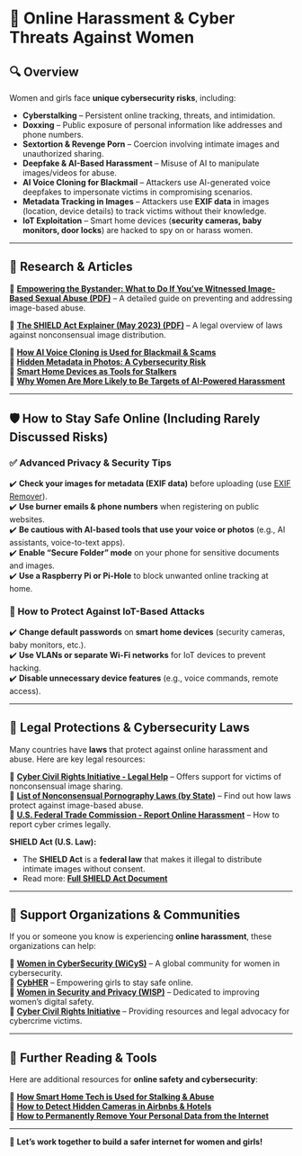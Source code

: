 # 🚨 Online Harassment & Cyber Threats Against Women  

## 🔍 Overview  
Women and girls face **unique cybersecurity risks**, including:  
- **Cyberstalking** – Persistent online tracking, threats, and intimidation.  
- **Doxxing** – Public exposure of personal information like addresses and phone numbers.  
- **Sextortion & Revenge Porn** – Coercion involving intimate images and unauthorized sharing.  
- **Deepfake & AI-Based Harassment** – Misuse of AI to manipulate images/videos for abuse.  
- **AI Voice Cloning for Blackmail** – Attackers use AI-generated voice deepfakes to impersonate victims in compromising scenarios.  
- **Metadata Tracking in Images** – Attackers use **EXIF data** in images (location, device details) to track victims without their knowledge.  
- **IoT Exploitation** – Smart home devices (**security cameras, baby monitors, door locks**) are hacked to spy on or harass women.  

---

## 📖 Research & Articles  

📌 **[Empowering the Bystander: What to Do If You’ve Witnessed Image-Based Sexual Abuse (PDF)](https://github.com/Bareen-Mangal/Women-Cyber-Risks/raw/main/Resources/PDFs/Bystander-_Guidance_9_13_23.pdf)** – A detailed guide on preventing and addressing image-based abuse.  

📌 **[The SHIELD Act Explainer (May 2023) (PDF)](https://github.com/Bareen-Mangal/Women-Cyber-Risks/raw/main/Resources/PDFs/May-2023-CCRI-SHIELD-Explainer.pdf)** – A legal overview of laws against nonconsensual image distribution.  


🔹 **[How AI Voice Cloning is Used for Blackmail & Scams](https://www.theguardian.com/technology/2023/jun/02/ai-voice-deepfakes-fraud-impersonation)**  
🔹 **[Hidden Metadata in Photos: A Cybersecurity Risk](https://www.wired.com/story/metadata-photo-privacy-exif-removal/)**  
🔹 **[Smart Home Devices as Tools for Stalkers](https://www.nytimes.com/2022/05/21/technology/smart-home-devices-abuse.html)**  
🔹 **[Why Women Are More Likely to Be Targets of AI-Powered Harassment](https://www.forbes.com/sites/forbestechcouncil/2023/04/19/how-generative-ai-enables-targeted-harassment/)**  

---

## 🛡️ How to Stay Safe Online (Including Rarely Discussed Risks)  

### **✅ Advanced Privacy & Security Tips**  
✔️ **Check your images for metadata (EXIF data)** before uploading (use [EXIF Remover](https://www.verexif.com/en/)).  
✔️ **Use burner emails & phone numbers** when registering on public websites.  
✔️ **Be cautious with AI-based tools that use your voice or photos** (e.g., AI assistants, voice-to-text apps).  
✔️ **Enable “Secure Folder” mode** on your phone for sensitive documents and images.  
✔️ **Use a Raspberry Pi or Pi-Hole** to block unwanted online tracking at home.  

### **🚫 How to Protect Against IoT-Based Attacks**  
✔️ **Change default passwords** on **smart home devices** (security cameras, baby monitors, etc.).  
✔️ **Use VLANs or separate Wi-Fi networks** for IoT devices to prevent hacking.  
✔️ **Disable unnecessary device features** (e.g., voice commands, remote access).  

---

## 📜 Legal Protections & Cybersecurity Laws  
Many countries have **laws** that protect against online harassment and abuse. Here are key legal resources:

📌 **[Cyber Civil Rights Initiative - Legal Help](https://cybercivilrights.org/ccri-safety-center/)** – Offers support for victims of nonconsensual image sharing.  
📌 **[List of Nonconsensual Pornography Laws (by State)](https://cybercivilrights.org/nonconsensual-pornography-laws/)** – Find out how laws protect against image-based abuse.  
📌 **[U.S. Federal Trade Commission - Report Online Harassment](https://reportfraud.ftc.gov/#/)** – How to report cyber crimes legally.  

**SHIELD Act (U.S. Law):**  
- The **SHIELD Act** is a **federal law** that makes it illegal to distribute intimate images without consent.  
- Read more: **[Full SHIELD Act Document](https://github.com/Bareen-Mangal/Women-Cyber-Risks/blob/main/Resources/PDFs/May-2023-CCRI-SHIELD-Explainer.pdf)**  

---

## 🤝 Support Organizations & Communities  
If you or someone you know is experiencing **online harassment**, these organizations can help:

🔹 **[Women in CyberSecurity (WiCyS)](https://www.wicys.org/)** – A global community for women in cybersecurity.  
🔹 **[CybHER](https://www.cybher.org/)** – Empowering girls to stay safe online.  
🔹 **[Women in Security and Privacy (WISP)](https://www.wisporg.com/)** – Dedicated to improving women’s digital safety.  
🔹 **[Cyber Civil Rights Initiative](https://cybercivilrights.org/)** – Providing resources and legal advocacy for cybercrime victims.  

---

## 🔗 Further Reading & Tools  
Here are additional resources for **online safety and cybersecurity**:

🔹 **[How Smart Home Tech is Used for Stalking & Abuse](https://www.nbcnews.com/tech/security/domestic-abusers-smart-home-technology-stalking-harassment-rcna46084)**  
🔹 **[How to Detect Hidden Cameras in Airbnbs & Hotels](https://www.theguardian.com/technology/2023/may/14/hidden-cameras-airbnb-hotels-how-to-spot-them)**  
🔹 **[How to Permanently Remove Your Personal Data from the Internet](https://www.consumerreports.org/digital-privacy/how-to-remove-your-personal-information-from-the-internet-a1001141174/)**  

---

📢 **Let’s work together to build a safer internet for women and girls!**  

